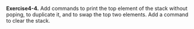 **Exercise4-4.** Add commands to print the top element of the stack without poping, to duplicate it, and to swap 
the top two elements. Add a command to clear the stack.
